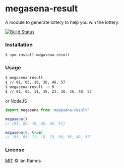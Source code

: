 megasena-result
=====

A module to generate lottery to help you win the lottery.


[![Build Status](https://travis-ci.org/IanRamosC/megasena-result.svg?branch=master)](https://travis-ci.org/IanRamosC/megasena-result)

### Installation

```sh
$ npm install megasena-result
```

### Usage

```sh
$ megasena-result
$ // 01, 05, 19, 30, 48, 57
$ megasena-result -n 9
$ // 01, 05, 11, 19, 23, 30, 36, 48, 57
```

or NodeJS

```js
import megasena from 'megasena-result'

megasena()
// [01, 05, 19, 30, 48, 57]

megasena(9, true)
// "01, 05, 11, 19, 23, 30, 36, 48, 57"


```

### License

[MIT](https://github.com/ianramosc/megasena-result/blob/master/LICENSE) © Ian Ramos
